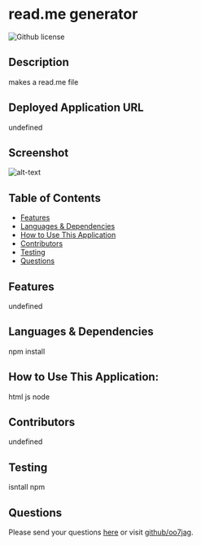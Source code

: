 # read.me generator 
![Github license](https://img.shields.io/badge/license-MIT,APACHE2.0-blue.svg)
## Description
makes a read.me file
## Deployed Application URL
undefined
## Screenshot
![alt-text](undefined)
## Table of Contents
* [Features](#features)
* [Languages & Dependencies](#languagesanddependencies)
* [How to Use This Application](#HowtoUseThisApplication)
* [Contributors](#contributors)
* [Testing](#testing)
* [Questions](#questions)
## Features
undefined
## Languages & Dependencies
npm install
## How to Use This Application:
html js node 
## Contributors
undefined
## Testing
isntall npm
## Questions
Please send your questions [here](mailto:jj@gmail.com?subject=[GitHub]%20Dev%20Connect) or visit [github/oo7jag](https://github.com/oo7jag).
